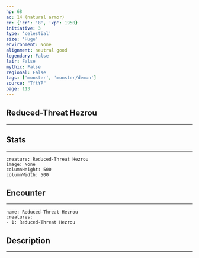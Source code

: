 ```yaml
---
hp: 68
ac: 14 (natural armor)
cr: {'cr': '8', 'xp': 1950}
initiative: 3
type: 'celestial'    
size: 'Huge'
environment: None
alignment: neutral good
legendary: False
lair: False
mythic: False
regional: False
tags: ['monster', 'monster/demon']
source: "TftYP"
page: 113
---
```


## Reduced-Threat Hezrou
---



## Stats
---

```statblock
creature: Reduced-Threat Hezrou
image: None
columnHeight: 500
columnWidth: 500
```

## Encounter
---

```encounter-table
name: Reduced-Threat Hezrou
creatures:
- 1: Reduced-Threat Hezrou
```

## Description
---




